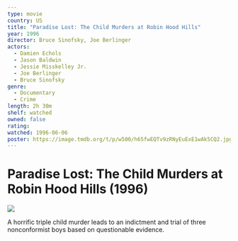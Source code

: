 ```yaml
---
type: movie
country: US
title: "Paradise Lost: The Child Murders at Robin Hood Hills"
year: 1996
director: Bruce Sinofsky, Joe Berlinger
actors:
  - Damien Echols
  - Jason Baldwin
  - Jessie Misskelley Jr.
  - Joe Berlinger
  - Bruce Sinofsky
genre:
  - Documentary
  - Crime
length: 2h 30m
shelf: watched
owned: false
rating:
watched: 1996-06-06
poster: https://image.tmdb.org/t/p/w500/h65fwEQTv9zRNyEuExE1wAk5CQ2.jpg
---
```


# Paradise Lost: The Child Murders at Robin Hood Hills (1996)

![](https://image.tmdb.org/t/p/w500/h65fwEQTv9zRNyEuExE1wAk5CQ2.jpg)

A horrific triple child murder leads to an indictment and trial of three nonconformist boys based on questionable evidence.